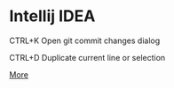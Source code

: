 Intellij IDEA
=============

CTRL+K	Open git commit changes dialog

CTRL+D	Duplicate current line or selection

[More](https://www.jetbrains.com/idea/help/keyboard-shortcuts-you-cannot-miss.html)




